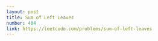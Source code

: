 ```yaml
---
layout: post
title: Sum of Left Leaves
number: 404
link: https://leetcode.com/problems/sum-of-left-leaves
---
```

